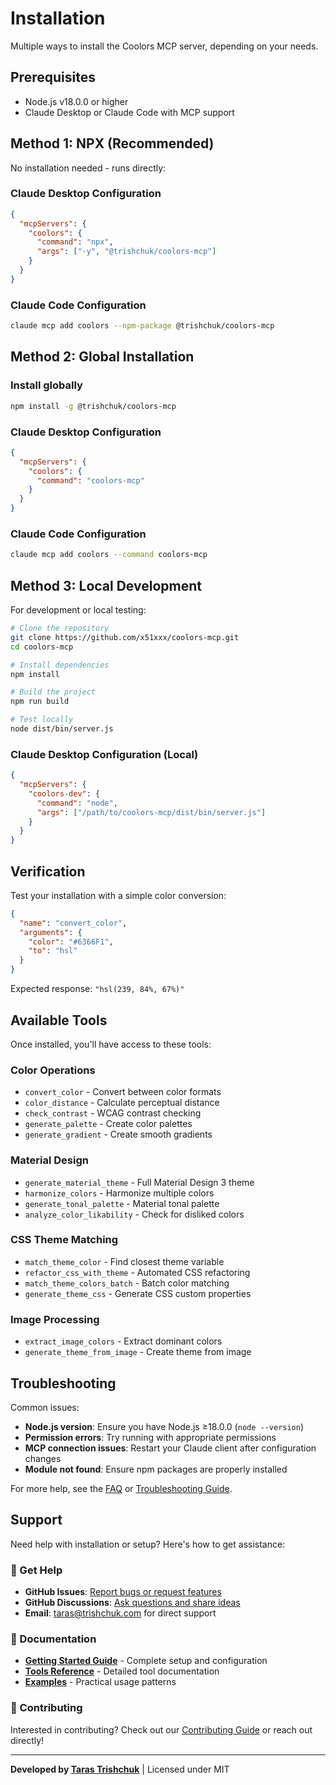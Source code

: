 # Installation

Multiple ways to install the Coolors MCP server, depending on your needs.

## Prerequisites

- Node.js v18.0.0 or higher
- Claude Desktop or Claude Code with MCP support

## Method 1: NPX (Recommended)

No installation needed - runs directly:

### Claude Desktop Configuration

```json
{
  "mcpServers": {
    "coolors": {
      "command": "npx",
      "args": ["-y", "@trishchuk/coolors-mcp"]
    }
  }
}
```

### Claude Code Configuration

```bash
claude mcp add coolors --npm-package @trishchuk/coolors-mcp
```

## Method 2: Global Installation

### Install globally

```bash
npm install -g @trishchuk/coolors-mcp
```

### Claude Desktop Configuration

```json
{
  "mcpServers": {
    "coolors": {
      "command": "coolors-mcp"
    }
  }
}
```

### Claude Code Configuration

```bash
claude mcp add coolors --command coolors-mcp
```

## Method 3: Local Development

For development or local testing:

```bash
# Clone the repository
git clone https://github.com/x51xxx/coolors-mcp.git
cd coolors-mcp

# Install dependencies
npm install

# Build the project
npm run build

# Test locally
node dist/bin/server.js
```

### Claude Desktop Configuration (Local)

```json
{
  "mcpServers": {
    "coolors-dev": {
      "command": "node",
      "args": ["/path/to/coolors-mcp/dist/bin/server.js"]
    }
  }
}
```

## Verification

Test your installation with a simple color conversion:

```json
{
  "name": "convert_color",
  "arguments": {
    "color": "#6366F1",
    "to": "hsl"
  }
}
```

Expected response: `"hsl(239, 84%, 67%)"`

## Available Tools

Once installed, you'll have access to these tools:

### Color Operations

- `convert_color` - Convert between color formats
- `color_distance` - Calculate perceptual distance
- `check_contrast` - WCAG contrast checking
- `generate_palette` - Create color palettes
- `generate_gradient` - Create smooth gradients

### Material Design

- `generate_material_theme` - Full Material Design 3 theme
- `harmonize_colors` - Harmonize multiple colors
- `generate_tonal_palette` - Material tonal palette
- `analyze_color_likability` - Check for disliked colors

### CSS Theme Matching

- `match_theme_color` - Find closest theme variable
- `refactor_css_with_theme` - Automated CSS refactoring
- `match_theme_colors_batch` - Batch color matching
- `generate_theme_css` - Generate CSS custom properties

### Image Processing

- `extract_image_colors` - Extract dominant colors
- `generate_theme_from_image` - Create theme from image

## Troubleshooting

Common issues:

- **Node.js version**: Ensure you have Node.js ≥18.0.0 (`node --version`)
- **Permission errors**: Try running with appropriate permissions
- **MCP connection issues**: Restart your Claude client after configuration changes
- **Module not found**: Ensure npm packages are properly installed

For more help, see the [FAQ](resources/faq) or [Troubleshooting Guide](resources/troubleshooting).

## Support

Need help with installation or setup? Here's how to get assistance:

### 🤝 Get Help

- **GitHub Issues**: [Report bugs or request features](https://github.com/x51xxx/coolors-mcp/issues)
- **GitHub Discussions**: [Ask questions and share ideas](https://github.com/x51xxx/coolors-mcp/discussions)
- **Email**: [taras@trishchuk.com](mailto:taras@trishchuk.com) for direct support

### 📖 Documentation

- **[Getting Started Guide](getting-started)** - Complete setup and configuration
- **[Tools Reference](tools/README)** - Detailed tool documentation
- **[Examples](examples/basic-colors)** - Practical usage patterns

### 🚀 Contributing

Interested in contributing? Check out our [Contributing Guide](https://github.com/x51xxx/coolors-mcp/blob/main/CONTRIBUTING.md) or reach out directly!

---

**Developed by [Taras Trishchuk](https://github.com/x51xxx)** | Licensed under MIT
